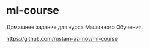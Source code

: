 # ml-course

Домашнее задание для курса Машинного Обучения.

https://github.com/rustam-azimov/ml-course
